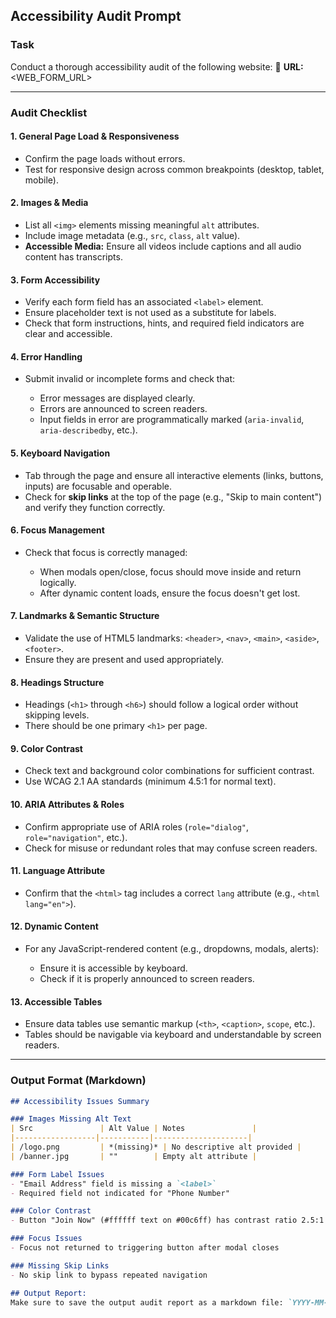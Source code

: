 ## Accessibility Audit Prompt

### **Task**
Conduct a thorough accessibility audit of the following website:
🔗 **URL:** <WEB_FORM_URL>

---

### **Audit Checklist**

#### 1. **General Page Load & Responsiveness**

* Confirm the page loads without errors.
* Test for responsive design across common breakpoints (desktop, tablet, mobile).

#### 2. **Images & Media**

* List all `<img>` elements missing meaningful `alt` attributes.
* Include image metadata (e.g., `src`, `class`, `alt` value).
* **Accessible Media:** Ensure all videos include captions and all audio content has transcripts.

#### 3. **Form Accessibility**

* Verify each form field has an associated `<label>` element.
* Ensure placeholder text is not used as a substitute for labels.
* Check that form instructions, hints, and required field indicators are clear and accessible.

#### 4. **Error Handling**

* Submit invalid or incomplete forms and check that:

  * Error messages are displayed clearly.
  * Errors are announced to screen readers.
  * Input fields in error are programmatically marked (`aria-invalid`, `aria-describedby`, etc.).

#### 5. **Keyboard Navigation**

* Tab through the page and ensure all interactive elements (links, buttons, inputs) are focusable and operable.
* Check for **skip links** at the top of the page (e.g., "Skip to main content") and verify they function correctly.

#### 6. **Focus Management**

* Check that focus is correctly managed:

  * When modals open/close, focus should move inside and return logically.
  * After dynamic content loads, ensure the focus doesn't get lost.

#### 7. **Landmarks & Semantic Structure**

* Validate the use of HTML5 landmarks: `<header>`, `<nav>`, `<main>`, `<aside>`, `<footer>`.
* Ensure they are present and used appropriately.

#### 8. **Headings Structure**

* Headings (`<h1>` through `<h6>`) should follow a logical order without skipping levels.
* There should be one primary `<h1>` per page.

#### 9. **Color Contrast**

* Check text and background color combinations for sufficient contrast.
* Use WCAG 2.1 AA standards (minimum 4.5:1 for normal text).

#### 10. **ARIA Attributes & Roles**

* Confirm appropriate use of ARIA roles (`role="dialog"`, `role="navigation"`, etc.).
* Check for misuse or redundant roles that may confuse screen readers.

#### 11. **Language Attribute**

* Confirm that the `<html>` tag includes a correct `lang` attribute (e.g., `<html lang="en">`).

#### 12. **Dynamic Content**

* For any JavaScript-rendered content (e.g., dropdowns, modals, alerts):

  * Ensure it is accessible by keyboard.
  * Check if it is properly announced to screen readers.

#### 13. **Accessible Tables**

* Ensure data tables use semantic markup (`<th>`, `<caption>`, `scope`, etc.).
* Tables should be navigable via keyboard and understandable by screen readers.

---

### **Output Format (Markdown)**

```markdown
## Accessibility Issues Summary

### Images Missing Alt Text
| Src               | Alt Value | Notes               |
|------------------|-----------|---------------------|
| /logo.png         | *(missing)* | No descriptive alt provided |
| /banner.jpg       | ""        | Empty alt attribute |

### Form Label Issues
- "Email Address" field is missing a `<label>`
- Required field not indicated for "Phone Number"

### Color Contrast
- Button "Join Now" (#ffffff text on #00c6ff) has contrast ratio 2.5:1 (fail)

### Focus Issues
- Focus not returned to triggering button after modal closes

### Missing Skip Links
- No skip link to bypass repeated navigation

## Output Report:
Make sure to save the output audit report as a markdown file: `YYYY-MM-DD_accessibility-report.md`